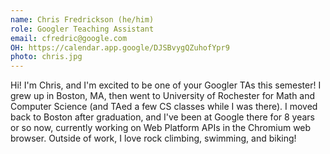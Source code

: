 ```yaml
---
name: Chris Fredrickson (he/him)
role: Googler Teaching Assistant
email: cfredric@google.com
OH: https://calendar.app.google/DJSBvygQZuhofYpr9
photo: chris.jpg
---
```


Hi! I'm Chris, and I'm excited to be one of your Googler TAs this semester! I grew up in Boston, MA, then went to University of Rochester for Math and Computer Science (and TAed a few CS classes while I was there). I moved back to Boston after graduation, and I've been at Google there for 8 years or so now, currently working on Web Platform APIs in the Chromium web browser. Outside of work, I love rock climbing, swimming, and biking!
